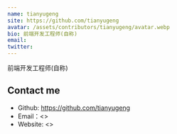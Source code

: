 ```yaml
---
name: tianyugeng
site: https://github.com/tianyugeng
avatar: /assets/contributors/tianyugeng/avatar.webp
bio: 前端开发工程师(自称)
email: 
twitter: 
---
```


前端开发工程师(自称)

## Contact me

- Github: <https://github.com/tianyugeng>
- Email：<>
- Website: <>
